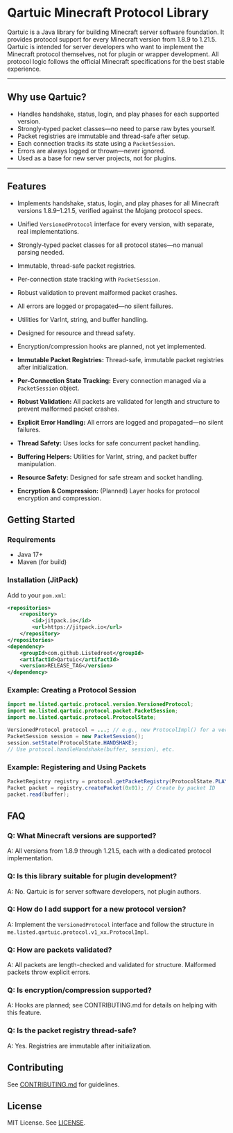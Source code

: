 # Qartuic Minecraft Protocol Library

Qartuic is a Java library for building Minecraft server software foundation. It provides protocol support for every Minecraft version from 1.8.9 to 1.21.5. Qartuic is intended for server developers who want to implement the Minecraft protocol themselves, not for plugin or wrapper development. All protocol logic follows the official Minecraft specifications for the best stable experience.

---

## Why use Qartuic?
- Handles handshake, status, login, and play phases for each supported version.
- Strongly-typed packet classes—no need to parse raw bytes yourself.
- Packet registries are immutable and thread-safe after setup.
- Each connection tracks its state using a `PacketSession`.
- Errors are always logged or thrown—never ignored.
- Used as a base for new server projects, not for plugins.

---

## Features

- Implements handshake, status, login, and play phases for all Minecraft versions 1.8.9–1.21.5, verified against the Mojang protocol specs.
- Unified `VersionedProtocol` interface for every version, with separate, real implementations.
- Strongly-typed packet classes for all protocol states—no manual parsing needed.
- Immutable, thread-safe packet registries.
- Per-connection state tracking with `PacketSession`.
- Robust validation to prevent malformed packet crashes.
- All errors are logged or propagated—no silent failures.
- Utilities for VarInt, string, and buffer handling.
- Designed for resource and thread safety.
- Encryption/compression hooks are planned, not yet implemented.

- **Immutable Packet Registries:** Thread-safe, immutable packet registries after initialization.
- **Per-Connection State Tracking:** Every connection managed via a `PacketSession` object.
- **Robust Validation:** All packets are validated for length and structure to prevent malformed packet crashes.
- **Explicit Error Handling:** All errors are logged and propagated—no silent failures.
- **Thread Safety:** Uses locks for safe concurrent packet handling.
- **Buffering Helpers:** Utilities for VarInt, string, and packet buffer manipulation.
- **Resource Safety:** Designed for safe stream and socket handling.
- **Encryption & Compression:** (Planned) Layer hooks for protocol encryption and compression.

## Getting Started

### Requirements
- Java 17+
- Maven (for build)

### Installation (JitPack)
Add to your `pom.xml`:
```xml
<repositories>
    <repository>
        <id>jitpack.io</id>
        <url>https://jitpack.io</url>
    </repository>
</repositories>
<dependency>
    <groupId>com.github.Listedroot</groupId>
    <artifactId>Qartuic</artifactId>
    <version>RELEASE_TAG</version>
</dependency>
```

### Example: Creating a Protocol Session
```java
import me.listed.qartuic.protocol.version.VersionedProtocol;
import me.listed.qartuic.protocol.packet.PacketSession;
import me.listed.qartuic.protocol.ProtocolState;

VersionedProtocol protocol = ...; // e.g., new ProtocolImpl() for a version
PacketSession session = new PacketSession();
session.setState(ProtocolState.HANDSHAKE);
// Use protocol.handleHandshake(buffer, session), etc.
```

### Example: Registering and Using Packets
```java
PacketRegistry registry = protocol.getPacketRegistry(ProtocolState.PLAY);
Packet packet = registry.createPacket(0x01); // Create by packet ID
packet.read(buffer);
```

## FAQ

### Q: What Minecraft versions are supported?
A: All versions from 1.8.9 through 1.21.5, each with a dedicated protocol implementation.

### Q: Is this library suitable for plugin development?
A: No. Qartuic is for server software developers, not plugin authors.

### Q: How do I add support for a new protocol version?
A: Implement the `VersionedProtocol` interface and follow the structure in `me.listed.qartuic.protocol.v1_xx.ProtocolImpl`.

### Q: How are packets validated?
A: All packets are length-checked and validated for structure. Malformed packets throw explicit errors.

### Q: Is encryption/compression supported?
A: Hooks are planned; see CONTRIBUTING.md for details on helping with this feature.

### Q: Is the packet registry thread-safe?
A: Yes. Registries are immutable after initialization.

## Contributing
See [CONTRIBUTING.md](CONTRIBUTING.md) for guidelines.

## License
MIT License. See [LICENSE](LICENSE).
